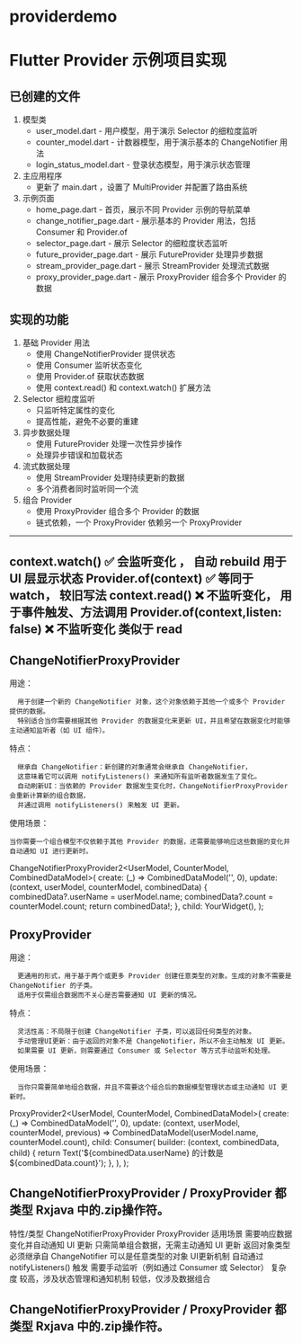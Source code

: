 # providerdemo

# Flutter Provider 示例项目实现

## 已创建的文件

1. 模型类
    - user_model.dart - 用户模型，用于演示 Selector 的细粒度监听
    - counter_model.dart - 计数器模型，用于演示基本的 ChangeNotifier 用法
    - login_status_model.dart - 登录状态模型，用于演示状态管理
2. 主应用程序
    - 更新了 main.dart ，设置了 MultiProvider 并配置了路由系统
3. 示例页面
    - home_page.dart - 首页，展示不同 Provider 示例的导航菜单
    - change_notifier_page.dart - 展示基本的 Provider 用法，包括 Consumer 和 Provider.of
    - selector_page.dart - 展示 Selector 的细粒度状态监听
    - future_provider_page.dart - 展示 FutureProvider 处理异步数据
    - stream_provider_page.dart - 展示 StreamProvider 处理流式数据
    - proxy_provider_page.dart - 展示 ProxyProvider 组合多个 Provider 的数据

## 实现的功能

1. 基础 Provider 用法
    - 使用 ChangeNotifierProvider 提供状态
    - 使用 Consumer 监听状态变化
    - 使用 Provider.of 获取状态数据
    - 使用 context.read() 和 context.watch() 扩展方法
2. Selector 细粒度监听
    - 只监听特定属性的变化
    - 提高性能，避免不必要的重建
3. 异步数据处理
    - 使用 FutureProvider 处理一次性异步操作
    - 处理异步错误和加载状态
4. 流式数据处理
    - 使用 StreamProvider 处理持续更新的数据
    - 多个消费者同时监听同一个流
5. 组合 Provider
    - 使用 ProxyProvider 组合多个 Provider 的数据
    - 链式依赖，一个 ProxyProvider 依赖另一个 ProxyProvider

-------------------------------------------------------
context.watch<T>()               ✅ 会监听变化 ， 自动 rebuild 用于 UI 层显示状态
Provider.of<T>(context)          ✅ 等同于 watch， 较旧写法
context.read<T>()                     ❌ 不监听变化， 用于事件触发、方法调用
Provider.of<T>(context,listen: false) ❌ 不监听变化 类似于 read
-------------------------------------------------------

## ChangeNotifierProxyProvider

用途：

      用于创建一个新的 ChangeNotifier 对象，这个对象依赖于其他一个或多个 Provider 提供的数据。
      特别适合当你需要根据其他 Provider 的数据变化来更新 UI，并且希望在数据变化时能够主动通知监听者（如 UI 组件）。

特点：

      继承自 ChangeNotifier：新创建的对象通常会继承自 ChangeNotifier，
      这意味着它可以调用 notifyListeners() 来通知所有监听者数据发生了变化。
      自动刷新UI：当依赖的 Provider 数据发生变化时，ChangeNotifierProxyProvider 会重新计算新的组合数据，
      并通过调用 notifyListeners() 来触发 UI 更新。

使用场景：

    当你需要一个组合模型不仅依赖于其他 Provider 的数据，还需要能够响应这些数据的变化并自动通知 UI 进行更新时。

ChangeNotifierProxyProvider2<UserModel, CounterModel, CombinedDataModel>(
create: (_) => CombinedDataModel('', 0),
update: (context, userModel, counterModel, combinedData) {
combinedData?.userName = userModel.name;
combinedData?.count = counterModel.count;
return combinedData!;
},
child: YourWidget(),
);

## ProxyProvider

用途：

      更通用的形式，用于基于两个或更多 Provider 创建任意类型的对象。生成的对象不需要是 ChangeNotifier 的子类。
      适用于仅需组合数据而不关心是否需要通知 UI 更新的情况。

特点：

      灵活性高：不局限于创建 ChangeNotifier 子类，可以返回任何类型的对象。
      手动管理UI更新：由于返回的对象不是 ChangeNotifier，所以不会主动触发 UI 更新。
      如果需要 UI 更新，则需要通过 Consumer 或 Selector 等方式手动监听和处理。

使用场景：

      当你只需要简单地组合数据，并且不需要这个组合后的数据模型管理状态或主动通知 UI 更新时。

ProxyProvider2<UserModel, CounterModel, CombinedDataModel>(
create: (_) => CombinedDataModel('', 0),
update: (context, userModel, counterModel, previous) =>
CombinedDataModel(userModel.name, counterModel.count),
child: Consumer<CombinedDataModel>(
builder: (context, combinedData, child) {
return Text('${combinedData.userName} 的计数是 ${combinedData.count}');
},
),
);

## ChangeNotifierProxyProvider / ProxyProvider 都类型 Rxjava 中的.zip操作符。

特性/类型 ChangeNotifierProxyProvider ProxyProvider
适用场景 需要响应数据变化并自动通知 UI 更新 只需简单组合数据，无需主动通知 UI 更新
返回对象类型 必须继承自 ChangeNotifier 可以是任意类型的对象
UI更新机制 自动通过 notifyListeners() 触发 需要手动监听（例如通过 Consumer 或 Selector）
复杂度 较高，涉及状态管理和通知机制 较低，仅涉及数据组合

## ChangeNotifierProxyProvider / ProxyProvider 都类型 Rxjava 中的.zip操作符。